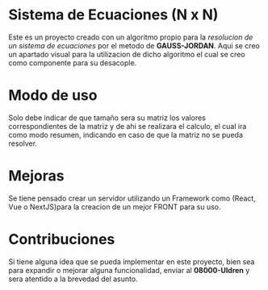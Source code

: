 # Sistema de Ecuaciones (N x N)

Este es un proyecto creado con un algoritmo propio para la _resolucion de un sistema de ecuaciones_ por el metodo de **GAUSS-JORDAN**. Aqui se creo un apartado visual para la utilizacion de dicho algoritmo el cual se creo como componente para su desacople.

# Modo de uso

Solo debe indicar de que tamaño sera su matriz los valores correspondientes de la matriz y de ahi se realizara el calculo, el cual ira como modo resumen, indicando en caso de que la matriz no se pueda resolver.

# Mejoras

Se tiene pensado crear un servidor utilizando un Framework como (React, Vue o NextJS)para la creacion de un mejor FRONT para su uso.

# Contribuciones

Si tiene alguna idea que se pueda implementar en este proyecto, bien sea para expandir o mejorar alguna funcionalidad, enviar al **08000-Uldren** y sera atentido a la brevedad del asunto.
